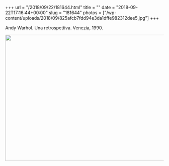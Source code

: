 +++
url = "/2018/09/22/181644.html"
title = ""
date = "2018-09-22T17:16:44+00:00"
slug = "181644"
photos = ["/wp-content/uploads/2018/09/825afcb7fdd94e3da1dffe982312dee5.jpg"]
+++

Andy Warhol. Una retrospettiva. Venezia, 1990.

<img src="/wp-content/uploads/2018/09/825afcb7fdd94e3da1dffe982312dee5.jpg" width="600" height="400" />
